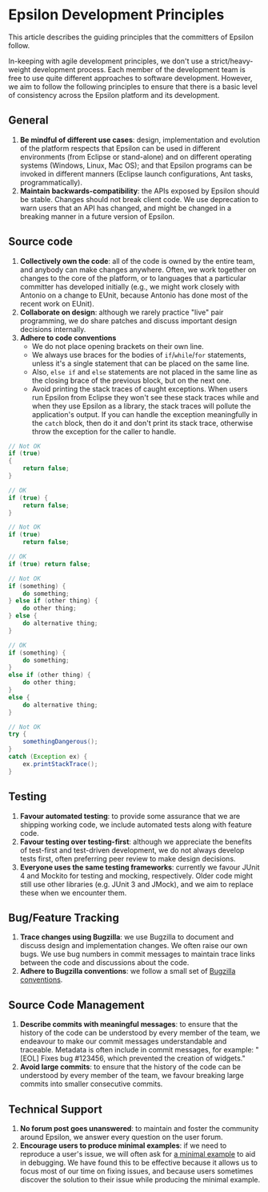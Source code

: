 # Epsilon Development Principles

This article describes the guiding principles that the committers of Epsilon follow.

In-keeping with agile development principles, we don't use a strict/heavy-weight development process. Each member of the development team is free to use quite different approaches to software development. However, we aim to follow the following principles to ensure that there is a basic level of consistency across the Epsilon platform and its development.

## General

1. **Be mindful of different use cases**: design, implementation and evolution of the platform respects that Epsilon can be used in different environments (from Eclipse or stand-alone) and on different operating systems (Windows, Linux, Mac OS); and that Epsilon programs can be invoked in different manners (Eclipse launch configurations, Ant tasks, programmatically).
2. **Maintain backwards-compatibility**: the APIs exposed by Epsilon should be stable. Changes should not break client code. We use deprecation to warn users that an API has changed, and might be changed in a breaking manner in a future version of Epsilon.

## Source code

1. **Collectively own the code**: all of the code is owned by the entire team, and anybody can make changes anywhere. Often, we work together on changes to the core of the platform, or to languages that a particular committer has developed initially (e.g., we might work closely with Antonio on a change to EUnit, because Antonio has done most of the recent work on EUnit).
2. **Collaborate on design**: although we rarely practice "live" pair programming, we do share patches and discuss important design decisions internally.
3. **Adhere to code conventions**
	- We do not place opening brackets on their own line.
	- We always use braces for the bodies of `if`/`while`/`for` statements, unless it's a single statement that can be placed on the same line.
	- Also, `else if` and `else` statements are not placed in the same line as the closing brace of the previous block, but on the next one.
	- Avoid printing the stack traces of caught exceptions. When users run Epsilon from Eclipse they won't see these stack traces while and when they use Epsilon as a library, the stack traces will pollute the application's output. If you can handle the exception meaningfully in the `catch` block, then do it and don't print its stack trace, otherwise throw the exception for the caller to handle.

```java
// Not OK
if (true)
{
	return false;
}

// OK
if (true) {
	return false;
}

// Not OK
if (true)
	return false;

// OK
if (true) return false;

// Not OK
if (something) {
	do something;
} else if (other thing) {
	do other thing;
} else {
	do alternative thing;
}

// OK
if (something) {
	do something;
}
else if (other thing) {
	do other thing;
}
else {
	do alternative thing;
}

// Not OK
try {
	somethingDangerous();
}
catch (Exception ex) {
	ex.printStackTrace();
}
```

## Testing

1. **Favour automated testing**: to provide some assurance that we are shipping working code, we include automated tests along with feature code.
2. **Favour testing over testing-first**: although we appreciate the benefits of test-first and test-driven development, we do not always develop tests first, often preferring peer review to make design decisions.
3. **Everyone uses the same testing frameworks**: currently we favour JUnit 4 and Mockito for testing and mocking, respectively. Older code might still use other libraries (e.g. JUnit 3 and JMock), and we aim to replace these when we encounter them.

## Bug/Feature Tracking

1. **Trace changes using Bugzilla**: we use Bugzilla to document and discuss design and implementation changes. We often raise our own bugs. We use bug numbers in commit messages to maintain trace links between the code and discussions about the code.
2. **Adhere to Bugzilla conventions**: we follow a small set of [Bugzilla conventions](../resolved-bugs).

## Source Code Management

1. **Describe commits with meaningful messages**: to ensure that the history of the code can be understood by every member of the team, we endeavour to make our commit messages understandable and traceable. Metadata is often include in commit messages, for example: "[EOL] Fixes bug #123456, which prevented the creation of widgets."
2. **Avoid large commits**: to ensure that the history of the code can be understood by every member of the team, we favour breaking large commits into smaller consecutive commits.

## Technical Support

1. **No forum post goes unanswered**: to maintain and foster the community around Epsilon, we answer every question on the user forum.
2. **Encourage users to produce minimal examples**: if we need to reproduce a user's issue, we will often ask for [a minimal example](../minimal-examples) to aid in debugging. We have found this to be effective because it allows us to focus most of our time on fixing issues, and because users sometimes discover the solution to their issue while producing the minimal example.
